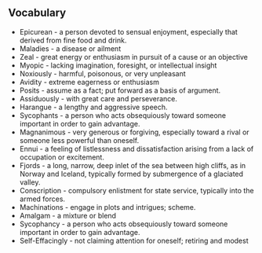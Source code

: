 ## Vocabulary

- Epicurean - a person devoted to sensual enjoyment, especially that derived from fine food and drink.
- Maladies - a disease or ailment
- Zeal - great energy or enthusiasm in pursuit of a cause or an objective
- Myopic - lacking imagination, foresight, or intellectual insight
- Noxiously - harmful, poisonous, or very unpleasant
- Avidity - extreme eagerness or enthusiasm
- Posits - assume as a fact; put forward as a basis of argument.
- Assiduously - with great care and perseverance.
- Harangue - a lengthy and aggressive speech.
- Sycophants - a person who acts obsequiously toward someone important in order to gain advantage.
- Magnanimous - very generous or forgiving, especially toward a rival or someone less powerful than oneself.
- Ennui - a feeling of listlessness and dissatisfaction arising from a lack of occupation or excitement.
- Fjords - a long, narrow, deep inlet of the sea between high cliffs, as in Norway and Iceland, typically formed by submergence of a glaciated valley.
- Conscription - compulsory enlistment for state service, typically into the armed forces.
- Machinations - engage in plots and intrigues; scheme.
- Amalgam - a mixture or blend
- Sycophancy - a person who acts obsequiously toward someone important in order to gain advantage.
- Self-Effacingly - not claiming attention for oneself; retiring and modest